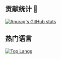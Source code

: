 ## 贡献统计 👋
[![Anurag's GitHub stats](https://github-readme-stats.vercel.app/api?username=void0720&show_icons=true&theme=ambient_gradient)](https://github.com/void0720)


## 热门语言
[![Top Langs](https://github-readme-stats.vercel.app/api/top-langs/?username=void0720)](https://github.com/void0720)



<!--
**void0720/void0720** is a ✨ _special_ ✨ repository because its `README.md` (this file) appears on your GitHub profile.

Here are some ideas to get you started:

- 🔭 I’m currently working on ...
- 🌱 I’m currently learning ...
- 👯 I’m looking to collaborate on ...
- 🤔 I’m looking for help with ...
- 💬 Ask me about ...
- 📫 How to reach me: ...
- 😄 Pronouns: ...
- ⚡ Fun fact: ...
-->
